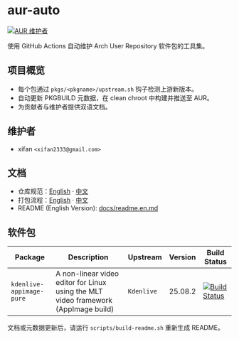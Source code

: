 <!-- 该文件由 docs/readme.zh.template.md 渲染而来，执行 scripts/build-readme.sh 生成。 -->

# aur-auto

[![AUR 维护者](https://img.shields.io/badge/AUR-xifan-1793D1?logo=arch-linux&logoColor=white)](https://aur.archlinux.org/packages?SeB=m&K=xifan)

使用 GitHub Actions 自动维护 Arch User Repository 软件包的工具集。

## 项目概览
- 每个包通过 `pkgs/<pkgname>/upstream.sh` 钩子检测上游新版本。
- 自动更新 PKGBUILD 元数据，在 clean chroot 中构建并推送至 AUR。
- 为贡献者与维护者提供双语文档。

## 维护者
- xifan `<xifan2333@gmail.com>`

## 文档
- 仓库规范：[English](docs/guidelines.en.md) · [中文](docs/guidelines.zh.md)
- 打包流程：[English](docs/packaging.en.md) · [中文](docs/packaging.zh.md)
- README (English Version): [docs/readme.en.md](docs/readme.en.md)

## 软件包
| Package | Description | Upstream | Version | Build Status |
| --- | --- | --- | --- | --- |
| `kdenlive-appimage-pure` | A non-linear video editor for Linux using the MLT video framework (AppImage build) | `Kdenlive` | 25.08.2 | [![Build Status](https://img.shields.io/github/actions/workflow/status/xifan/aur-auto/release.yml?branch=main&logo=github&label=build)](https://github.com/xifan/aur-auto/actions/workflows/release.yml) |

文档或元数据更新后，请运行 `scripts/build-readme.sh` 重新生成 README。
